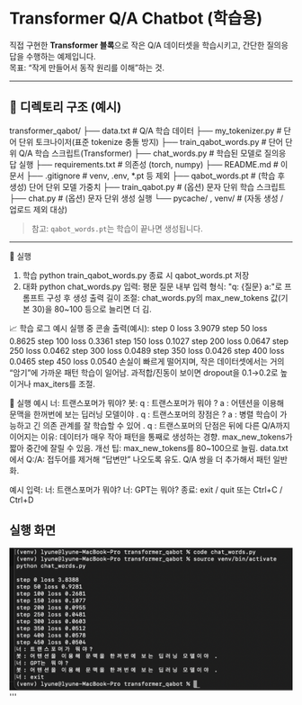 
# Transformer Q/A Chatbot (학습용)

직접 구현한 **Transformer 블록**으로 작은 Q/A 데이터셋을 학습시키고, 간단한 질의응답을 수행하는 예제입니다.  
목표: “작게 만들어서 동작 원리를 이해”하는 것.

---

## 📂 디렉토리 구조 (예시)

transformer_qabot/
├── data.txt # Q/A 학습 데이터
├── my_tokenizer.py # 단어 단위 토크나이저(표준 tokenize 충돌 방지)
├── train_qabot_words.py # 단어 단위 Q/A 학습 스크립트(Transformer)
├── chat_words.py # 학습된 모델로 질의응답 실행
├── requirements.txt # 의존성 (torch, numpy)
├── README.md # 이 문서
├── .gitignore # venv, .env, *.pt 등 제외
├── qabot_words.pt # (학습 후 생성) 단어 단위 모델 가중치
├── train_qabot.py # (옵션) 문자 단위 학습 스크립트
├── chat.py # (옵션) 문자 단위 생성 실행
└── pycache/ , venv/ # (자동 생성 / 업로드 제외 대상)

> 참고: `qabot_words.pt`는 학습이 끝나면 생성됩니다.

---
🚀 실행
1) 학습
python train_qabot_words.py
종료 시 qabot_words.pt 저장
2) 대화
python chat_words.py
입력: 평문 질문
내부 입력 형식: "q: {질문} a:"로 프롬프트 구성 후 생성
출력 길이 조절: chat_words.py의 max_new_tokens 값(기본 30)을 80~100 등으로 늘리면 더 김.

📈 학습 로그 예시
실행 중 콘솔 출력(예시):
step 0 loss 3.9079
step 50 loss 0.8625
step 100 loss 0.3361
step 150 loss 0.1027
step 200 loss 0.0647
step 250 loss 0.0462
step 300 loss 0.0489
step 350 loss 0.0426
step 400 loss 0.0465
step 450 loss 0.0540
손실이 빠르게 떨어지며, 작은 데이터셋에서는 거의 “암기”에 가까운 패턴 학습이 일어남.
과적합/진동이 보이면 dropout을 0.1→0.2로 높이거나 max_iters를 조절.

💬 실행 예시
너: 트랜스포머가 뭐야?
봇: q : 트랜스포머가 뭐야 ? a : 어텐션을 이용해 문맥을 한꺼번에 보는 딥러닝 모델이야 . q : 트랜스포머의 장점은 ? a : 병렬 학습이 가능하고 긴 의존 관계를 잘 학습할 수 있어 . q : 트랜스포머의 단점은
뒤에 다른 Q/A까지 이어지는 이유:
데이터가 매우 작아 패턴을 통째로 생성하는 경향.
max_new_tokens가 짧아 중간에 잘릴 수 있음.
개선 팁:
max_new_tokens를 80~100으로 늘림.
data.txt에서 Q:/A: 접두어를 제거해 “답변만” 나오도록 유도.
Q/A 쌍을 더 추가해서 패턴 일반화.




예시 입력:
너: 트랜스포머가 뭐야?
너: GPT는 뭐야?
종료: exit / quit 또는 Ctrl+C / Ctrl+D

## 실행 화면
![실행 화면](docs/images/transformer_demo.png)
'''
      
